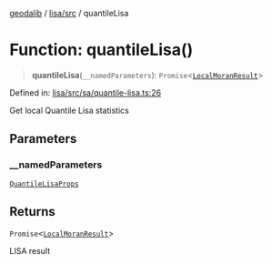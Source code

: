 [geodalib](../../../modules.md) / [lisa/src](../index.md) / quantileLisa

# Function: quantileLisa()

> **quantileLisa**(`__namedParameters`): `Promise`\<[`LocalMoranResult`](../type-aliases/LocalMoranResult.md)\>

Defined in: [lisa/src/sa/quantile-lisa.ts:26](https://github.com/GeoDaCenter/geoda-lib/blob/3f9453a08cf3d7f96b1a0d65d18359804129d8d2/js/packages/lisa/src/sa/quantile-lisa.ts#L26)

Get local Quantile Lisa statistics

## Parameters

### \_\_namedParameters

[`QuantileLisaProps`](../type-aliases/QuantileLisaProps.md)

## Returns

`Promise`\<[`LocalMoranResult`](../type-aliases/LocalMoranResult.md)\>

LISA result
